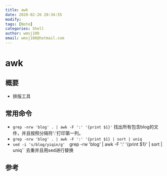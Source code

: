 ```yaml
---
title: awk
date: 2020-02-26 20:34:55
modify: 
tags: [Note]
categories: Shell
author: wmsj100
email: wmsj100@hotmail.com
---
```


# awk

## 概要

- 排版工具

## 常用命令

- `grep -nrw 'blog' . | awk -F ':' '{print $1}'` 找出所有包含blog的文件，并且按照分隔符':'打印第一列。
- `grep -nrw 'blog' . | awk -F ':' '{print $1} | sort | uniq`
- `sed -i 's/blog/yiqin/g'  `grep -rw 'blog' | awk -F ':' '{print $1}' | sort | uniq`` 去重并且用sed进行替换

## 参考

